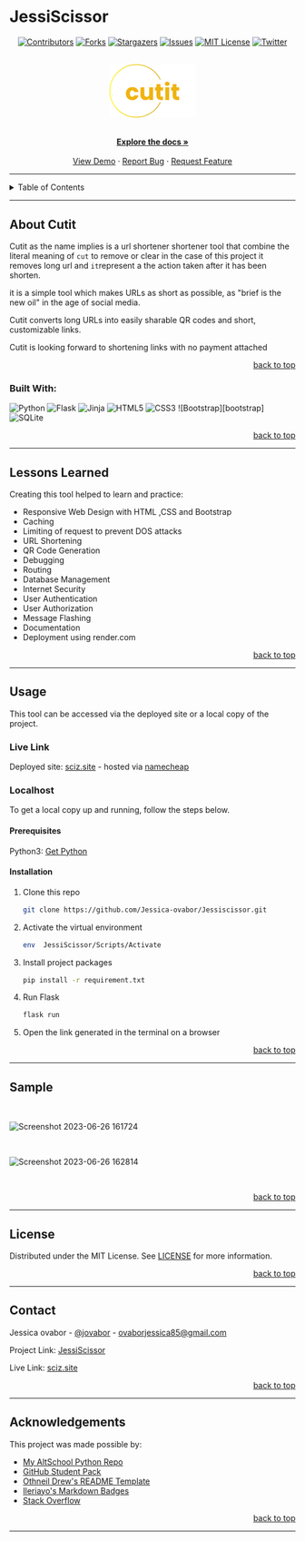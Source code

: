 # JessiScissor
<!-- Back to Top Navigation Anchor -->
<a name="readme-top"></a>

<!-- Project Shields -->
<div align="center">

  [![Contributors][contributors-shield]][contributors-url]
  [![Forks][forks-shield]][forks-url]
  [![Stargazers][stars-shield]][stars-url]
  [![Issues][issues-shield]][issues-url]
  [![MIT License][license-shield]][license-url]
  [![Twitter][twitter-shield]][twitter-url]
</div>

<!-- Project Logo -->
<br />
<div align="center">
  <a href="https://sciz.site">
    <img src="app/static/img/jlogo-1.png" alt="Logo" width="30%" height="30%">
  </a>
</div>

<br />

<div>
  <p align="center">
    <a href="https://github.com/Jessica-ovabor/scissor/wiki"><strong>Explore the docs »</strong></a>
    <br />
    <br />
    <a href="#sample">View Demo</a>
    ·
    <a href="https://github.com/Jessica-ovabor/JessiScissor/issues">Report Bug</a>
    ·
    <a href="https://github.com/Jessica-ovabor/JessiScissor/issues">Request Feature</a>
  </p>
</div>

---

<!-- Table of Contents -->
<details>
  <summary>Table of Contents</summary>
  <ol>
    <li>
      <a href="#about-JessiScissor">About Scissor</a>
      <ul>
        <li><a href="#built-with">Built With</a></li>
      </ul>
    </li>
    <li>
      <a href="#lessons-learned">Lessons Learned</a>
    </li>
    <li>
      <a href="#usage">Usage</a>
      <ul>
        <li><a href="#live-link">Live Link</a></li>
        <li>
          <a href="#localhost">Localhost</a>
          <ul>
            <li><a href="#prerequisites">Prerequisites</a></li>
            <li><a href="#installation">Installation</a></li>
          </ul>
        </li>
      </ul>
    </li>    
    <li><a href="#sample">Sample</a></li>
    <li><a href="#license">License</a></li>
    <li><a href="#contact">Contact</a></li>
    <li><a href="#acknowledgements">Acknowledgements</a></li>
  </ol>
  <p align="right"><a href="#readme-top">back to top</a></p>
</details>

---

<!-- About the Tool -->
## About Cutit


Cutit as the name implies is a url shortener shortener tool that combine the literal meaning of `cut` to remove or clear in the case of this project it removes long url and  `it`represent a the action taken after it has been shorten.

it is a simple tool which makes URLs as short as possible, as "brief is the new oil" in the age of social media.

Cutit converts long URLs into easily sharable QR codes and short, customizable links.

Cutit is looking forward to shortening links with no payment attached

<p align="right"><a href="#readme-top">back to top</a></p>

### Built With:

![Python][python]
![Flask][flask]
![Jinja][jinja]
![HTML5][html5]
![CSS3][css3]
![Bootstrap][bootstrap]
![SQLite][sqlite]



<p align="right"><a href="#readme-top">back to top</a></p>

---
<!-- Lessons from the Project -->
## Lessons Learned

Creating this tool helped to learn and practice:
* Responsive Web Design with HTML ,CSS  and Bootstrap
* Caching
* Limiting of request to prevent DOS attacks
* URL Shortening
* QR Code Generation
* Debugging
* Routing
* Database Management
* Internet Security
* User Authentication
* User Authorization
* Message Flashing
* Documentation
* Deployment using render.com

<p align="right"><a href="#readme-top">back to top</a></p>

---

<!-- Getting Started -->
## Usage

This tool can be accessed via the deployed site or a local copy of the project.

### Live Link

Deployed site: [sciz.site](https://www.sciz.site) - hosted via [namecheap](https://www.namecheap.com) 

### Localhost

To get a local copy up and running, follow the steps below.

#### Prerequisites

Python3: [Get Python](https://www.python.org/downloads/)

#### Installation

1. Clone this repo
   ```sh
   git clone https://github.com/Jessica-ovabor/Jessiscissor.git
   ```
2. Activate the virtual environment
   ```sh
   env  JessiScissor/Scripts/Activate
   ```
3. Install project packages
   ```sh
   pip install -r requirement.txt
   ```
4. Run Flask
   ```sh
   flask run
   ```
5. Open the link generated in the terminal on a browser  

<p align="right"><a href="#readme-top">back to top</a></p>

---

<!-- Sample Screenshot -->
## Sample

<br />

![Screenshot 2023-06-26 161724](https://github.com/Jessica-ovabor/JessiScissor/assets/74324460/5dc560e3-7ef4-41d3-b755-d1c4535a812f)


<br/>

![Screenshot 2023-06-26 162814](https://github.com/Jessica-ovabor/JessiScissor/assets/74324460/7e652f72-888d-4e56-94f7-f994be96bea1)


<br/>

<p align="right"><a href="#readme-top">back to top</a></p>

---

<!-- License -->
## License

Distributed under the MIT License. See <a href="https://github.com/Ze-Austin/scissor/blob/main/LICENSE">LICENSE</a> for more information.

<p align="right"><a href="#readme-top">back to top</a></p>

---

<!-- Contact -->
## Contact

Jessica ovabor - [@jovabor](https://twitter.com/Jessica-ovabor) - ovaborjessica85@gmail.com

Project Link: [JessiScissor](https://github.com/Jessica-ovabor/JessiScissor)

Live Link: [sciz.site](https://www.sciz.site)

<p align="right"><a href="#readme-top">back to top</a></p>

---

<!-- Acknowledgements -->
## Acknowledgements

This project was made possible by:

* [My AltSchool Python Repo](https://github.com/Ze-Austin/altschool-python)
* [GitHub Student Pack](https://education.github.com/globalcampus/student)
* [Othneil Drew's README Template](https://github.com/othneildrew/Best-README-Template)
* [Ileriayo's Markdown Badges](https://github.com/Ileriayo/markdown-badges)
* [Stack Overflow](https://stackoverflow.com/)

<p align="right"><a href="#readme-top">back to top</a></p>

---

<!-- Markdown Links & Images -->
[contributors-shield]: https://img.shields.io/github/contributors/Jessica-ovabor/JessiScissor.svg?style=for-the-badge
[contributors-url]: https://github.com/Jessica-ovabor/JessiScissor/graphs/contributors
[forks-shield]: https://img.shields.io/github/forks/Jessica-ovabor/JessiScissor.svg?style=for-the-badge
[forks-url]: https://github.com/Jessica-ovabor/JessiScissor/network/members
[stars-shield]: https://img.shields.io/github/stars/Jessica-ovabor/cJessiScissor.svg?style=for-the-badge
[stars-url]: https://github.com/Jessica-ovabor/JessiScissor/stargazers
[issues-shield]: https://img.shields.io/github/issues/Jessica-ovabor/JessiScissor.svg?style=for-the-badge
[issues-url]: https://github.com/Jessica-ovabor/JessiScissor/issues
[license-shield]: https://img.shields.io/github/license/Jesssica-ovabor/JessiScissor.svg?style=for-the-badge
[license-url]: https://github.com/Jessica-ovabor/JessiScissor/blob/main/LICENSE.txt
[twitter-shield]: https://img.shields.io/badge/-@jovabor-1ca0f1?style=for-the-badge&logo=twitter&logoColor=white&link=https://twitter.com/jovabor
[twitter-url]: https://twitter.com/jovabor
[python]: https://img.shields.io/badge/python-3670A0?style=for-the-badge&logo=python&logoColor=ffdd54
[flask]: https://img.shields.io/badge/flask-%23000.svg?style=for-the-badge&logo=flask&logoColor=white
[jinja]: https://img.shields.io/badge/jinja-white.svg?style=for-the-badge&logo=jinja&logoColor=black
[html5]: https://img.shields.io/badge/html5-%23E34F26.svg?style=for-the-badge&logo=html5&logoColor=white
[css3]: https://img.shields.io/badge/css3-%231572B6.svg?style=for-the-badge&logo=css3&logoColor=white
[sqlite]: https://img.shields.io/badge/sqlite-%2307405e.svg?style=for-the-badge&logo=sqlite&logoColor=white

